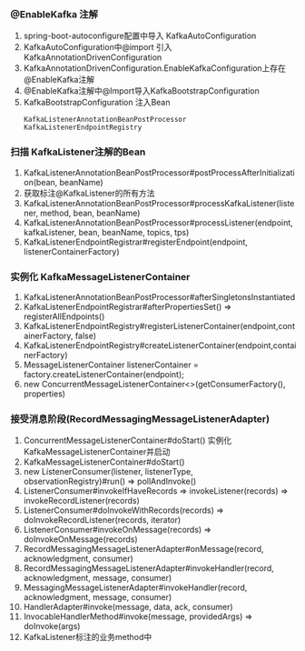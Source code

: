 ### @EnableKafka 注解
1. spring-boot-autoconfigure配置中导入 KafkaAutoConfiguration 
2. KafkaAutoConfiguration中@import 引入 KafkaAnnotationDrivenConfiguration
3. KafkaAnnotationDrivenConfiguration.EnableKafkaConfiguration上存在 @EnableKafka注解
4. @EnableKafka注解中@Import导入KafkaBootstrapConfiguration
5. KafkaBootstrapConfiguration 注入Bean 
    ```text
    KafkaListenerAnnotationBeanPostProcessor
    KafkaListenerEndpointRegistry
    ```
   
### 扫描 KafkaListener注解的Bean
1. KafkaListenerAnnotationBeanPostProcessor#postProcessAfterInitialization(bean, beanName)
2. 获取标注@KafkaListener的所有方法
3. KafkaListenerAnnotationBeanPostProcessor#processKafkaListener(listener, method, bean, beanName)
4. KafkaListenerAnnotationBeanPostProcessor#processListener(endpoint, kafkaListener, bean, beanName, topics, tps)
5. KafkaListenerEndpointRegistrar#registerEndpoint(endpoint, listenerContainerFactory)

### 实例化 KafkaMessageListenerContainer
1. KafkaListenerAnnotationBeanPostProcessor#afterSingletonsInstantiated
2. KafkaListenerEndpointRegistrar#afterPropertiesSet() => registerAllEndpoints()
3. KafkaListenerEndpointRegistry#registerListenerContainer(endpoint,containerFactory, false)
4. KafkaListenerEndpointRegistry#createListenerContainer(endpoint,containerFactory)
5. MessageListenerContainer listenerContainer = factory.createListenerContainer(endpoint);
6. new ConcurrentMessageListenerContainer<>(getConsumerFactory(), properties)

### 接受消息阶段(RecordMessagingMessageListenerAdapter)
1. ConcurrentMessageListenerContainer#doStart() 实例化 KafkaMessageListenerContainer并启动
2. KafkaMessageListenerContainer#doStart()
3. new ListenerConsumer(listener, listenerType, observationRegistry)#run() => pollAndInvoke()
4. ListenerConsumer#invokeIfHaveRecords => invokeListener(records) => invokeRecordListener(records)
5. ListenerConsumer#doInvokeWithRecords(records) => doInvokeRecordListener(records, iterator)
6. ListenerConsumer#invokeOnMessage(records) => doInvokeOnMessage(records)
7. RecordMessagingMessageListenerAdapter#onMessage(record, acknowledgment, consumer)
8. RecordMessagingMessageListenerAdapter#invokeHandler(record, acknowledgment, message, consumer)
9. MessagingMessageListenerAdapter#invokeHandler(record, acknowledgment, message, consumer)
10. HandlerAdapter#invoke(message, data, ack, consumer)
11. InvocableHandlerMethod#invoke(message, providedArgs) => doInvoke(args)
12. KafkaListener标注的业务method中